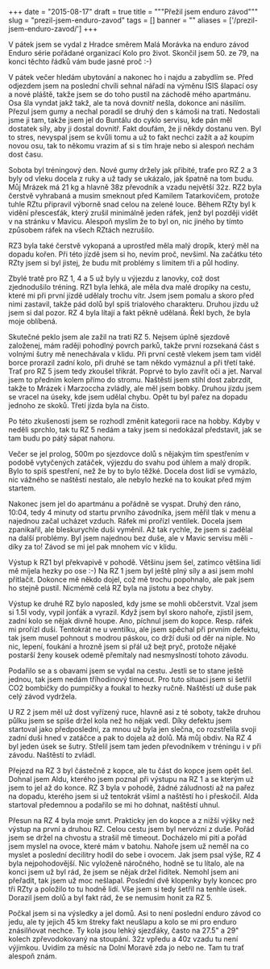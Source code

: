 
+++
date = "2015-08-17"
draft = true
title = """Přežil jsem enduro závod"""
slug = "prezil-jsem-enduro-zavod"
tags = []
banner = ""
aliases = ['/prezil-jsem-enduro-zavod/']
+++

V pátek jsem se vydal z Hradce směrem Malá Morávka na enduro závod Enduro série pořádané organizací Kolo pro život. Skončil jsem 50. ze 79, na konci těchto řádků vám bude jasné proč :-)

V pátek večer hledám ubytování a nakonec ho i najdu a zabydlím se. Před odjezdem jsem na poslední chvíli sehnal nářadí na výměnu ISIS šlapací osy a nové pláště, takže jsem se do toho pustil na záchodě mého apartmánu. Osa šla vyndat jakž takž, ale ta nová dovnitř nešla, dokonce ani násilím. Přezul jsem gumy a nechal poradil se druhý den s kámoši na trati. Nedostali jsme ji tam, takže jsem jel do Buntálu do cyklo servisu, kde pán měl dostatek síly, aby ji dostal dovnitř. Fakt doufám, že ji někdy dostanu ven. Byl to stres, nevyspal jsem se kvůli tomu a už to fakt nechci zažít a až koupim novou osu, tak to někomu vrazim ať si s tím hraje nebo si alespoń nechám dost času.

Sobota byl tréningový den. Nové gumy držely jak přibité, traťe pro RZ 2 a 3 byly od vleku docela z ruky a už tady se ukázalo, jak špatně na tom budu. Můj Mrázek má 21 kg a hlavně 38z převodník a vzadu největší 32z. RZ2 byla čerstvě vyhrabaná a musim smeknout před Kamilem Tatarkovičem, protože tuhle RZtu připravil výborně snad celou na zelené louce. Během RZty byl k vidění přescesťák, který zrušil minimálně jeden ráfek, jenž byl později vidět v na stránku v Mavicu. Alespoň myslím že to byl on, nic jiného by tímto způsobem ráfek na všech RZtách nezrušilo.

RZ3 byla také čerstvě vykopaná a uprostřed měla malý dropík, který měl na dopadu kořen. Při této jízdě jsem si ho, nevím proč, nevšiml. Na začátku této RZty jsem si byl jistej, že budu mít problémy s limitem tři a půl hodiny.

Zbylé tratě pro RZ 1, 4 a 5 už byly u výjezdu z lanovky, což dost zjednodušilo tréning. RZ1 byla lehká, ale měla dva malé dropíky na cestu, které mi při první jízdě udělaly trochu vítr. Jsem jsem pomalu a skoro před nimi zastavil, takže pád dolů byl spíš trialového charakteru. Druhou jízdu už jsem si dal pozor. RZ 4 byla lítají a fakt pěkně udělaná. Řekl bych, že byla moje oblíbená.

Skutečné peklo jsem ale zažil na trati RZ 5. Nejsem úplně sjezdově založenej, mám raději pohodlný povrch parků, takže první rozsekaná část s volnými šutry mě nenechávala v klidu. Při první cestě vlekem jsem tam viděl borce prorazil zadní kolo, při druhé se tam někdo vymáznul a při třetí také. Trať pro RZ 5 jsem tedy zkoušel třikrát. Poprvé to bylo zavřít oči a jet. Narval jsem to předním kolem přímo do stromu. Naštěstí jsem stihl dost zabrzdit, takže to Mrázek i Marzoccha zvládly, ale měl jsem bobky. Druhou jízdu jsem se vracel na úseky, kde jsem udělal chybu. Opět tu byl pařez na dopadu jednoho ze skoků. Třetí jízda byla na čisto.

Po této zkušenosti jsem se rozhodl změnit kategorii race na hobby. Kdyby v neděli sprchlo, tak tu  RZ 5 nedám a taky jsem si nedokázal představit, jak se tam budu po pátý sápat nahoru.

Večer se jel prolog, 500m po sjezdovce dolů s nějakým tím spestřením v podobě vytyčených zatáček, výjezdu do svahu pod úhlem a malý dropík. Bylo to spíš spestření, než že by to bylo těžké. Docela dost lidí se vymázlo, nic vážného se naštěstí nestalo, ale nebylo hezké na to koukat před mým startem.

Nakonec jsem jel do apartmánu a pořádně se vyspat. Druhý den ráno, 10:04, tedy 4 minuty od startu prvního závodníka, jsem měřil tlak v menu a najednou začal ucházet vzduch. Ráfek mi prořízl ventilek. Docela jsem zpanikařil, ale bleskurychle duši vyměnil. Až tak rychle, že jsem si zadělal na další problémy. Byl jsem najednou bez duše, ale v Mavic servisu měli - díky za to! Závod se mi jel pak mnohem víc v klidu.

Výstup k RZ1 byl překvapivě v pohodě. Většinu jsem šel, zatímco většina lidí mě míjela hezky po ose :-) Na RZ 1 jsem byl ještě plný síly a asi jsem mohl přitlačit. Dokonce mě někdo dojel, což mě trochu popohnalo, ale pak jsem ho stejně pustil. Nicmémě celá RZ byla na jistotu a bez chyby.

Výstup ke druhé RZ bylo naposled, kdy jsme se mohli občerstvit. Vzal jsem si 1.5l vody, vypil jonťák a vyrazil. Když jsem byl skoro nahoře, zjistil jsem, zadní kolo se nějak divně houpe. Ano, píchnul jsem do kopce. Resp. ráfek mi prořízl duši. Tentokrát ne u ventilku, ale jsem spěchal při prvním defektu, tak jsem musel pohnout s modrou páskou, co drží duši od děr na niple. No nic, lepení, foukání a hrozně jsem si přál už bejt pryč, protože nějaké postarší ženy kousek odemě přemítaly nad nesmyslností tohoto závodu.

Podařilo se a s obavami jsem se vydal na cestu. Jestli se to stane ještě jednou, tak jsem nedám tříhodinový timeout. Pro tuto situaci jsem si šetřil CO2 bombičky do pumpičky a foukal to hezky ručně. Naštěstí už duše pak celý závod vydržela.

U RZ 2 jsem měl už dost vyřízený ruce, hlavně asi z té soboty, takže druhou půlku jsem se spíše držel kola než ho nějak vedl. Díky defektu jsem startoval jako předposlední, za mnou už byla jen slečna, co rozstřelila svoji zadní duši hned v zatáčce a pak to dojela až dolů. Má můj obdiv. Na RZ 4 byl jeden úsek se šutry. Střelil jsem tam jeden převodníkem v tréningu i v při závodu. Naštěstí to zvládl.

Přejezd na RZ 3 byl částečně z kopce, ale tu část do kopce jsem opět šel. Dohnal jsem Aldu, kterého jsem poznal při výstupu na RZ 1 a se kterým už jsem to jel až do konce. RZ 3 byla v pohodě, žádné záludnosti až na pařez na dopadu, kterého jsem si už tentokrát všiml a naštěstí ho i přeskočil. Alda startoval předemnou a podařilo se mi ho dohnat, naštěstí uhnul.

Přesun na RZ 4 byla moje smrt. Prakticky jen do kopce a z nižší výšky než výstup na první a druhou RZ. Celou cestu jsem byl nervózní z duše. Pořád jsem se držel na chvostu a strašil mě timeout. Docházelo mi pití a pořád jsem myslel na ovoce, které mám v batohu. Nahoře jsem už neměl na co myslet a poslední decilitry hodil do sebe i ovocem. Jak jsem psal výše, RZ 4 byla nejpohodovější. Nic vyloženě náročného, hodně se tu lítalo, ale na konci jsem už byl rád, že jsem se nějak držel řidítek. Nemohl jsem ani přeřadit, tak jsem už moc nešlapal. Poslední dvě klopenky byly koncec pro tři RZty a položilo to tu hodně lidí. Vše jsem si tedy šetřil na tenhle úsek. Dorazil jsem dolů a byl fakt rád, že se nemusim honit za RZ 5.

Počkal jsem si na výsledky a jel domů. Asi to není poslední enduro závod co jedu, ale ty jejich 45 km štreky fakt neušlapu a kolo se mi pro enduro znásilňovat nechce. Ty kola jsou lehký sjezďáky, často na 27.5" a 29" kolech zpřevodokovaný na stoupání. 32z vpředu a 40z vzadu tu není výjimkou. Uvidím za měsíc na Dolní Moravě zda jo nebo ne. Tam tu trať alespoň znám.


